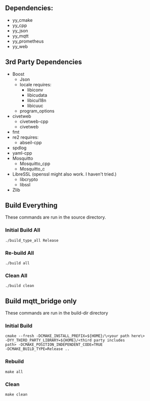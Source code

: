 ## Dependencies:
- yy_cmake
- yy_cpp
- yy_json
- yy_mqtt
- yy_prometheus
- yy_web

## 3rd Party Dependencies
- Boost
  - Json
  - locale requires:
    - libiconv
    - libicudata
    - libicui18n
    - libicuuc
  - program_options
- civetweb
  - civetweb-cpp
  - civetweb
- fmt
- re2 requires:
  - abseil-cpp
- spdlog
- yaml-cpp
- Mosquitto
  - Mosquitto_cpp
  - Mosquitto_c
- LibreSSL (openssl might also work. I haven't tried.)
  - libcrypto
  - libssl
- Zlib

## Build Everything
These commands are run in the source directory.
### Initial Build All
<code>./build_type_all Release</code>
### Re-build All
<code>./build all</code>
### Clean All
<code>./build clean</code>

## Build mqtt_bridge only
These commands are run in the build-dir directory
### Initial Build
<code>cmake --fresh -DCMAKE_INSTALL_PREFIX=${HOME}/\<your path here\> -DYY_THIRD_PARTY_LIBRARY=${HOME}/\<third party includes path\> -DCMAKE_POSITION_INDEPENDENT_CODE=TRUE -DCMAKE_BUILD_TYPE=Release ..</code>
### Rebuild
<code>make all</code>
### Clean
<code>make clean</code>
